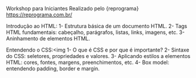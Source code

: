 Workshop para Iniciantes
Realizado pelo {reprograma} https://reprograma.com.br/

Introdução ao HTML:
1- Estrutura básica de um documento HTML.
2- Tags HTML fundamentais: cabeçalho, parágrafos, listas, links, imagens, etc.
3- Aninhamento de elementos HTML.

Entendendo o CSS:<img 
1- O que é CSS e por que é importante?
2- Sintaxe do CSS: seletores, propriedades e valores.
3- Aplicando estilos a elementos HTML: cores, fontes, margens, preenchimentos, etc.
4- Box model: entendendo padding, border e margin.

